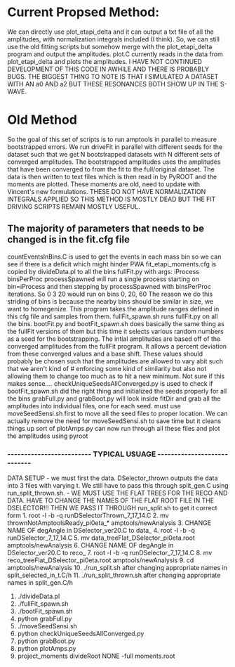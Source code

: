 # Current Propsed Method:
We can directly use plot_etapi_delta and it can output a txt file of all the amplitudes, with normalization integrals included (I think). So, we can still use the old fitting scripts but somehow merge with the plot_etapi_delta program and output the amplitudes. plot.C currently reads in the data from plot_etapi_delta and plots the amplitudes. I HAVE NOT CONTINUED DEVELOPMENT OF THIS CODE IN AWHILE AND THERE IS PROBABLY BUGS. THE BIGGEST THING TO NOTE IS THAT I SIMULATED A DATASET WITH AN a0 AND a2 BUT THESE RESONANCES BOTH SHOW UP IN THE S-WAVE.  

# Old Method
So the goal of this set of scripts is to run amptools in parallel to measure bootstrapped errors. We run driveFit in parallel with different seeds for the dataset such that we get N bootstrapped datasets with N different sets of converged amplitudes. The bootstrapped amplitudes uses the amplitudes that have been converged to from the fit to the full/original dataset. The data is then written to text files which is then read in by PyROOT and the moments are plotted. These moments are old, need to update with Vincent's new formulations. THESE DO NOT HAVE NORMALIZATION INTEGRALS APPLIED SO THIS METHOD IS MOSTLY DEAD BUT THE FIT DRIVING SCRIPTS REMAIN MOSTLY USEFUL.


## The majority of parameters that needs to be changed is in the fit.cfg file
countEventsInBins.C is used to get the events in each mass bin so we can see if there is a deficit which might hinder PWA
fit_etapi_moments.cfg is copied by divideData.pl to all the bins
fullFit.py with args: iProcess binsPerProc processSpawned will run a single process starting on bin=iProcess and then stepping by processSpawned with binsPerProc iterations. So 0 3 20 would run on bins 0, 20, 60
      The reason we do this striding of bins is because the nearby bins should be similar in size, we want to homegenize. This program takes the amplitude ranges defined in this cfg file and samples from them. 
fullFit_spawn.sh runs fullFit.py on all the bins. 
bootFit.py and bootFit_spawn.sh does basically the same thing as the fullFit versions of them but this time it selects various random numbers as a seed for the bootstrapping. The intial amplitudes are based off of the converged
	amplitudes from the fullFit program. It allows a percent deviation from these converged values and a base shift. These values should probably be chosen such that the amplitudes are allowed to vary abit such that we aren't kind of #       enforcing some kind of similarity but also not allowing them to change too much as to hit a new minimum. Not sure if this makes sense....
checkUniqueSeedsAllConverged.py is used to check if  bootFit_spawn.sh did the right thing and initialized the seeds properly for all the bins
grabFull.py and grabBoot.py will look inside fitDir and grab all the amplitudes into individual files, one for each seed. 
	must use moveSeedSensi.sh first to move all the seed files to proper location. We can actually remove the need for moveSeedSensi.sh to save time but it cleans things up sort of 
plotAmps.py can now run through all these files and plot the amplitudes using pyroot
### ------------------------- TYPICAL USUAGE ----------------------------
DATA SETUP - we must first the data. DSelector_thrown outputs the data into 3 files with varying t. We still have to pass this through split_gen.C using run_split_thrown.sh.
           - WE MUST USE THE FLAT TREES FOR THE RECO AND DATA. HAVE TO CHANGE THE NAMES OF THE FLAT ROOT FILE IN THE DSELECTOR!!! THEN WE PASS IT THROUGH run_split.sh to get it correct form
	        1. root -l -b -q runDSelectorThrown_7_17_14.C
      	2. mv thrownNotAmptoolsReady_pi0eta_* amptools/newAnalysis
      	3. CHANGE NAME OF degAngle in DSelector_ver20.C to data_
      	4. root -l -b -q runDSelector_7_17_14.C
      	5. mv data_treeFlat_DSelector_pi0eta.root amptools/newAnalysis
      	6. CHANGE NAME OF degAngle in DSelector_ver20.C to reco_
      	7. root -l -b -q runDSelector_7_17_14.C
      	8. mv reco_treeFlat_DSelector_pi0eta.root amptools/newAnalysis
      	9. cd amptools/newAnalysis
      	10. ./run_split.sh after changing appropriate names in split_selected_in_t.C/h
      	11. ./run_split_thrown.sh after changing appropriate names in split_gen.C/h
1. ./divideData.pl
2. ./fullFit_spawn.sh
3. ./bootFit_spawn.sh
4. python grabFull.py
5. ./moveSeedSensi.sh
6. python checkUniqueSeedsAllConverged.py
7. python grabBoot.py 
8. python plotAmps.py
9. project_moments divideRoot NONE -full moments.root
